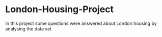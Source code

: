 # London-Housing-Project
In this project some questions were answered about London housing by analysing the data set
